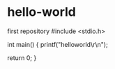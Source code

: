 # hello-world
first repository
#include <stdio.h>

int main()
{
printf("helloworld\r\n");

return 0;
}
